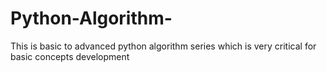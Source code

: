 # Python-Algorithm-
This is basic to advanced python algorithm series which is very critical for basic concepts development 

